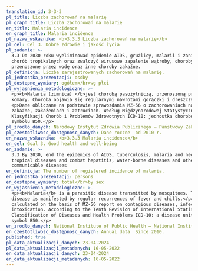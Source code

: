 ```yaml
---
translation_id: 3-3-3
pl_title: Liczba zachorowań na malarię
pl_graph_title: Liczba zachorowań na malarię
en_title: Malaria incidence
en_graph_title: Malaria incidence
pl_nazwa_wskaznika: <b>3.3.3 Liczba zachorowań na malarię</b>
pl_cel: Cel 3. Dobre zdrowie i jakość życia
pl_zadanie: >-
  3.3 Do 2030 roku wyeliminować epidemie AIDS, gruźlicy, malarii i zaniedbanych
  chorób tropikalnych oraz zwalczyć wirusowe zapalenie wątroby, choroby
  przenoszone przez wodę oraz inne choroby zakaźne.
pl_definicja: Liczba zarejestrowanych zachorowań na malarię.
pl_jednostka_prezentacji: osoby
pl_dostepne_wymiary: ogółem</br>wg płci
pl_wyjasnienia_metodologiczne: >-
  <p><b>Malaria (zimnica) </b>jest chorobą pasożytniczą, przenoszoną przez
  komary. Choroba objawia się regularnymi nawrotami gorączki i dreszczy.</p>
  <p>Dane obliczane na podstawie sprawozdania MZ-56 o zachorowaniach na choroby
  zakaźne, zakażeniach i zatruciach. Według Międzynarodowej Statystycznej
  Klasyfikacji Chorób i Problemów Zdrowotnych ICD-10: jednostka chorobowa o
  symbolu B50.</p>
pl_zrodlo_danych: Narodowy Instytut Zdrowia Publicznego – Państwowy Zakład Higieny
pl_czestotliwosc_dostępnosc_danych: Dane roczne  od 2010 r.
en_nazwa_wskaznika: <b>3.3.3 Malaria incidence</b>
en_cel: Goal 3. Good health and well-being
en_zadanie: >-
  3.3 By 2030, end the epidemics of AIDS, tuberculosis, malaria and neglected
  tropical diseases and combat hepatitis, water-borne diseases and other
  communicable diseases
en_definicja: The number of registered incidence of malaria.
en_jednostka_prezentacji: persons
en_dostepne_wymiary: total</br>by sex
en_wyjasnienia_metodologiczne: >-
  <p><b>Malaria</b> is a parasitic disease transmitted by mosquitoes. The
  disease is manifested by regular recurrences of fever and chills.</p><p> Data
  calculated on the basis of MZ-56 report on contagious diseases, infections and
  intoxication. According to the Tenth Revision of International Statistical
  Classification of Diseases and Health Problems ICD-10: a disease unit with the
  symbol B50.</p>
en_zrodlo_danych: National Institute of Public Health – National Institute of Hygiene
en_czestotliwosc_dostępnosc_danych: Annual data  Since 2010.
published: true
pl_data_aktualizacji_danych: 23-04-2024
pl_data_aktualizacji_metadanych: 16-05-2022
en_data_aktualizacji_danych: 23-04-2024
en_data_aktualizacji_metadanych: 16-05-2022
---
```

